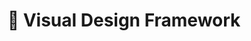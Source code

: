 ---
path: "/design/visual-design"
title: "🎨 Visual Design Framework"
sidebarTitle: "🎨 Visual Design"
sidebarGroup: "design"
yaml: true
levels: 6
homepage: false
topics:
  - name: "visual-design-knowledge"
    title: "🧠 Knowledge"
    content:
      - level: 1
        criteria:
          - "You understand the theory and fundamentals of graphic design (layout, type, colour, iconography) and how to put them into practice."
          - "You always base your decisions on solid [visual design principles](https://en.wikipedia.org/wikiVisual_design_elements_and_principles) and are proficient using the right tool for the job."
      - level: 2
        criteria:
          - "You're totally proficient in multiple aspects of design, which allows you to easily move from print design to motion design in a split second."
          - "You don't always think about [visual design principles](https://en.wikipedia.org/wiki/Visual_design_elements_and_principles) because they come to you naturally without even thinking about it anymore."
          - "You've also mastered your toolkit to work as fast as the tools allow, you know all the shortcuts, you install plugins to work more efficiently and you know what's new on every single release of the tools you use."
      - level: 3
        criteria:
          - "You've mastered graphic design and some other design disciplines. Your experience allows you to understand the business as a whole and identify proactively where can your impact be bigger."
      - level: 4
        criteria:
          - "You've mastered multiple design disciplines but you also know who the experts are and are able to delegate accordingly."
      - level: 5
        criteria:
          - "You have a very wide breadth of knowledge and you can easily switch context and pick up on new concepts."
      - level: 6
        criteria:
          - "You have an immense amount of knowledge but also a very high-level understanding about how your function intersects with the rest of the company and business."
  - name: "visual-design-ownership"
    title: "💼 Ownership"
    content:
      - level: 1
        criteria:
          - "You reliably own and complete well defined tasks to a high quality with little direction."
          - "You always provide a useful estimate of how long a task would take until it's completed."
          - "You never miss a deadline without a very good reason and clear communication."
          - "Whenever you need help you ask for it in a timely manner."
      - level: 2
        criteria:
          - "You're involved in and own big (and not necessarily well defined) tasks and projects that will have a big impact."
          - "You're able to offer art direction into complex campaigns and problems creating unique visuals that people can remember and associate with SPOC."
      - level: 3
        criteria:
          - "You define and completely own big tasks and coordinate well with others to get them done."
          - "Art direction and execution don't represent a challenge to you anymore and people just come to you knowing you'll have thought already of solutions."
      - level: 4
        criteria:
          - "You can take the long-term vision and define the building blocks needed to get there."
      - level: 5
        criteria:
          - "You understand the big picture and integrate the company goals into Design."
          - "You're also great at communicating the long-term vision & mission for the company."
      - level: 6
        criteria:
          - "You are the accountable executive for very high-impact projects, things like a world-wide rebrand can be left in your hands with confidence."
  - name: "visual-design-collaboration"
    title: " 🤝 Collaboration"
    content:
      - level: 1
        criteria:
          - "You seek out the information and feedback required to get tasks done while communicating back to those that are impacted by your decisions."
          - "You learn from your mistakes and take feedback graciously making the most of our design critique mechanisms."
      - level: 2
        criteria:
          - "You provide feedback and guidance to those around you."
          - "You help mentoring more junior staff and are a source of integrity and a model to follow."
          - "You're involved in hiring and actively help shaping the team culture."
          - "You are also very good at identifying opportunities for collaboration between different teams and are good at making problems smaller instead of bigger."
      - level: 3
        criteria:
          - "You are an excellent mentor and people constantly learn more from you during show and tell and feedback on Lattice."
          - "You put efforts on hiring and you sometimes write blogposts or speak at conferences."
          - "These things elevate our design culture and make us better."
      - level: 4
        criteria:
          - "You're very good at leading through influence."
          - "You're an effective teacher, able to formally and informally teach those around you."
          - "You’re highly recognised for your impact on team culture and people want to work with you."
      - level: 5
        criteria:
          - "You inspire your team and can attract top talent to the organisation."
          - "You unblock people outside of Design because of all the context and willingness you carry with you."
      - level: 6
        criteria:
          - "You inspire those around you and you're an effective leader of our culture and strategy."
          - "Even though you're not a manager full-time you have incredibly strong leadership and coaching abilities."
---